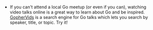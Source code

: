 - If you can't attend a local Go meetup (or even if you can), watching video talks online is a great way to learn about Go and be inspired. [GopherVids](http://gophervids.appspot.com/) is a search engine for Go talks which lets you search by speaker, title, or topic. Try it!

